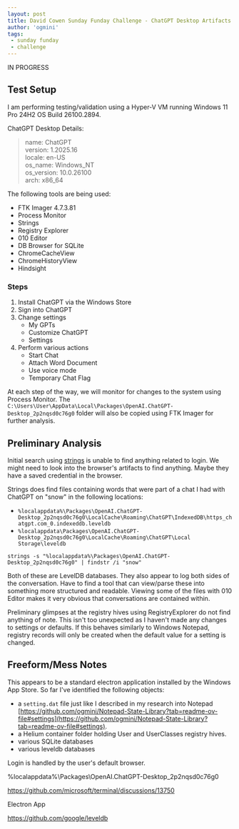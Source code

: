 ```yaml
---
layout: post
title: David Cowen Sunday Funday Challenge - ChatGPT Desktop Artifacts
author: 'ogmini'
tags:
 - sunday funday
 - challenge
---
```


IN PROGRESS

## Test Setup

I am performing testing/validation using a Hyper-V VM running Windows 11 Pro 24H2 OS Build 26100.2894.

ChatGPT Desktop Details:
> name: ChatGPT  
> version: 1.2025.16  
> locale: en-US  
> os_name: Windows_NT  
> os_version: 10.0.26100  
> arch: x86_64  

The following tools are being used:

- FTK Imager 4.7.3.81
- Process Monitor
- Strings
- Registry Explorer
- 010 Editor
- DB Browser for SQLite
- ChromeCacheView
- ChromeHistoryView
- Hindsight


### Steps

1. Install ChatGPT via the Windows Store
2. Sign into ChatGPT
3. Change settings
    - My GPTs
    - Customize ChatGPT
    - Settings
4. Perform various actions 
    - Start Chat
    - Attach Word Document
    - Use voice mode
    - Temporary Chat Flag

At each step of the way, we will monitor for changes to the system using Process Monitor. The `C:\Users\User\AppData\Local\Packages\OpenAI.ChatGPT-Desktop_2p2nqsd0c76g0` folder will also be copied using FTK Imager for further analysis.

## Preliminary Analysis

Initial search using [strings](https://learn.microsoft.com/en-us/sysinternals/downloads/strings) is unable to find anything related to login. We might need to look into the browser's artifacts to find anything. Maybe they have a saved credential in the browser.

Strings does find files containing words that were part of a chat I had with ChatGPT on "snow" in the following locations:  

- `%localappdata%\Packages\OpenAI.ChatGPT-Desktop_2p2nqsd0c76g0\LocalCache\Roaming\ChatGPT\IndexedDB\https_chatgpt.com_0.indexeddb.leveldb`
- `%localappdata\Packages\OpenAI.ChatGPT-Desktop_2p2nqsd0c76g0\LocalCache\Roaming\ChatGPT\Local Storage\leveldb`

~~~
strings -s "%localappdata%\Packages\OpenAI.ChatGPT-Desktop_2p2nqsd0c76g0" | findstr /i "snow"
~~~

Both of these are LevelDB databases. They also appear to log both sides of the conversation. Have to find a tool that can view/parse these into something more structured and readable. Viewing some of the files with 010 Editor makes it very obvious that conversations are contained within. 

Preliminary glimpses at the registry hives using RegistryExplorer do not find anything of note. This isn't too unexpected as I haven't made any changes to settings or defaults. If this behaves similarly to Windows Notepad, registry records will only be created when the default value for a setting is changed. 

## Freeform/Mess Notes

This appears to be a standard electron application installed by the Windows App Store. So far I've identified the following objects:

- a `setting.dat` file just like I described in my research into Notepad [https://github.com/ogmini/Notepad-State-Library?tab=readme-ov-file#settings](https://github.com/ogmini/Notepad-State-Library?tab=readme-ov-file#settings). 
- a Helium container folder holding User and UserClasses registry hives. 
- various SQLite databases
- various leveldb databases

Login is handled by the user's default browser.  


%localappdata%\Packages\OpenAI.ChatGPT-Desktop_2p2nqsd0c76g0

https://github.com/microsoft/terminal/discussions/13750

Electron App

https://github.com/google/leveldb


